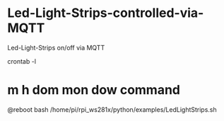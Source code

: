 # Led-Light-Strips-controlled-via-MQTT

Led-Light-Strips on/off via MQTT

crontab -l
# m h  dom mon dow   command
@reboot  bash  /home/pi/rpi_ws281x/python/examples/LedLightStrips.sh
